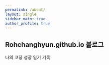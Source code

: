```yaml
---
permalink: /about/
layout: single
sidebar_main: true
author_profile: true
---
```


## Rohchanghyun.github.io 블로그

나의 코딩 성장 일기 기록

